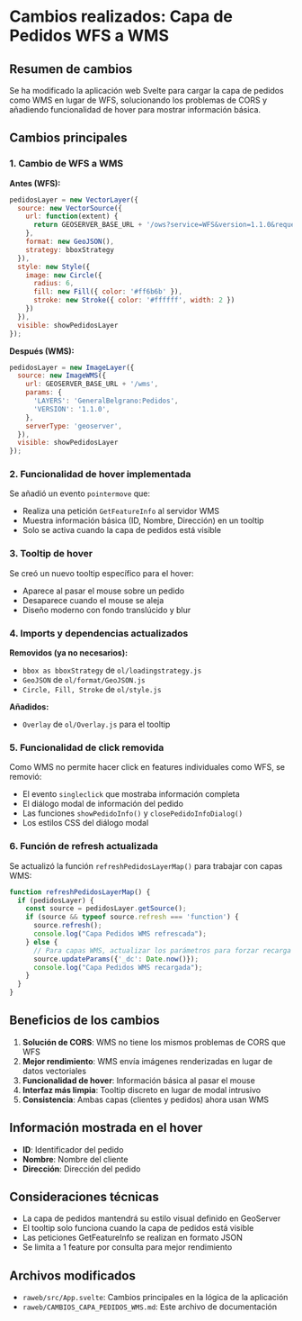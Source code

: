 # Cambios realizados: Capa de Pedidos WFS a WMS

## Resumen de cambios

Se ha modificado la aplicación web Svelte para cargar la capa de pedidos como WMS en lugar de WFS, solucionando los problemas de CORS y añadiendo funcionalidad de hover para mostrar información básica.

## Cambios principales

### 1. Cambio de WFS a WMS

**Antes (WFS):**
```javascript
pedidosLayer = new VectorLayer({
  source: new VectorSource({
    url: function(extent) {
      return GEOSERVER_BASE_URL + '/ows?service=WFS&version=1.1.0&request=GetFeature&typename=GeneralBelgrano:Pedidos&outputFormat=application/json&srsname=EPSG:3857&bbox=' + extent.join(',') + ',EPSG:3857';
    },
    format: new GeoJSON(),
    strategy: bboxStrategy
  }),
  style: new Style({
    image: new Circle({
      radius: 6,
      fill: new Fill({ color: '#ff6b6b' }),
      stroke: new Stroke({ color: '#ffffff', width: 2 })
    })
  }),
  visible: showPedidosLayer
});
```

**Después (WMS):**
```javascript
pedidosLayer = new ImageLayer({
  source: new ImageWMS({
    url: GEOSERVER_BASE_URL + '/wms',
    params: {
      'LAYERS': 'GeneralBelgrano:Pedidos',
      'VERSION': '1.1.0',
    },
    serverType: 'geoserver',
  }),
  visible: showPedidosLayer
});
```

### 2. Funcionalidad de hover implementada

Se añadió un evento `pointermove` que:
- Realiza una petición `GetFeatureInfo` al servidor WMS
- Muestra información básica (ID, Nombre, Dirección) en un tooltip
- Solo se activa cuando la capa de pedidos está visible

### 3. Tooltip de hover

Se creó un nuevo tooltip específico para el hover:
- Aparece al pasar el mouse sobre un pedido
- Desaparece cuando el mouse se aleja
- Diseño moderno con fondo translúcido y blur

### 4. Imports y dependencias actualizados

**Removidos (ya no necesarios):**
- `bbox as bboxStrategy` de `ol/loadingstrategy.js`
- `GeoJSON` de `ol/format/GeoJSON.js`
- `Circle, Fill, Stroke` de `ol/style.js`

**Añadidos:**
- `Overlay` de `ol/Overlay.js` para el tooltip

### 5. Funcionalidad de click removida

Como WMS no permite hacer click en features individuales como WFS, se removió:
- El evento `singleclick` que mostraba información completa
- El diálogo modal de información del pedido
- Las funciones `showPedidoInfo()` y `closePedidoInfoDialog()`
- Los estilos CSS del diálogo modal

### 6. Función de refresh actualizada

Se actualizó la función `refreshPedidosLayerMap()` para trabajar con capas WMS:
```javascript
function refreshPedidosLayerMap() {
  if (pedidosLayer) {
    const source = pedidosLayer.getSource();
    if (source && typeof source.refresh === 'function') {
      source.refresh();
      console.log("Capa Pedidos WMS refrescada");
    } else {
      // Para capas WMS, actualizar los parámetros para forzar recarga
      source.updateParams({'_dc': Date.now()});
      console.log("Capa Pedidos WMS recargada");
    }
  }
}
```

## Beneficios de los cambios

1. **Solución de CORS**: WMS no tiene los mismos problemas de CORS que WFS
2. **Mejor rendimiento**: WMS envía imágenes renderizadas en lugar de datos vectoriales
3. **Funcionalidad de hover**: Información básica al pasar el mouse
4. **Interfaz más limpia**: Tooltip discreto en lugar de modal intrusivo
5. **Consistencia**: Ambas capas (clientes y pedidos) ahora usan WMS

## Información mostrada en el hover

- **ID**: Identificador del pedido
- **Nombre**: Nombre del cliente
- **Dirección**: Dirección del pedido

## Consideraciones técnicas

- La capa de pedidos mantendrá su estilo visual definido en GeoServer
- El tooltip solo funciona cuando la capa de pedidos está visible
- Las peticiones GetFeatureInfo se realizan en formato JSON
- Se limita a 1 feature por consulta para mejor rendimiento

## Archivos modificados

- `raweb/src/App.svelte`: Cambios principales en la lógica de la aplicación
- `raweb/CAMBIOS_CAPA_PEDIDOS_WMS.md`: Este archivo de documentación
